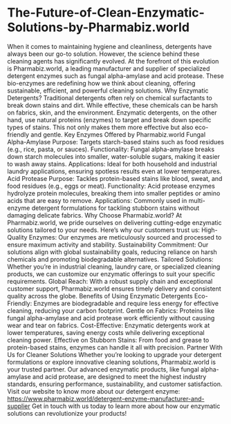# The-Future-of-Clean-Enzymatic-Solutions-by-Pharmabiz.world
When it comes to maintaining hygiene and cleanliness, detergents have always been our go-to solution. However, the science behind these cleaning agents has significantly evolved. At the forefront of this evolution is Pharmabiz.world, a leading manufacturer and supplier of specialized detergent enzymes such as fungal alpha-amylase and acid protease. These bio-enzymes are redefining how we think about cleaning, offering sustainable, efficient, and powerful cleaning solutions.
Why Enzymatic Detergents?
Traditional detergents often rely on chemical surfactants to break down stains and dirt. While effective, these chemicals can be harsh on fabrics, skin, and the environment. Enzymatic detergents, on the other hand, use natural proteins (enzymes) to target and break down specific types of stains. This not only makes them more effective but also eco-friendly and gentle.
Key Enzymes Offered by Pharmabiz.world
Fungal Alpha-Amylase
Purpose: Targets starch-based stains such as food residues (e.g., rice, pasta, or sauces).
Functionality: Fungal alpha-amylase breaks down starch molecules into smaller, water-soluble sugars, making it easier to wash away stains.
Applications: Ideal for both household and industrial laundry applications, ensuring spotless results even at lower temperatures.
Acid Protease
Purpose: Tackles protein-based stains like blood, sweat, and food residues (e.g., eggs or meat).
Functionality: Acid protease enzymes hydrolyze protein molecules, breaking them into smaller peptides or amino acids that are easy to remove.
Applications: Commonly used in multi-enzyme detergent formulations for tackling stubborn stains without damaging delicate fabrics.
Why Choose Pharmabiz.world?
At Pharmabiz.world, we pride ourselves on delivering cutting-edge enzymatic solutions tailored to your needs. Here’s why our customers trust us:
High-Quality Enzymes: Our enzymes are meticulously sourced and processed to ensure maximum activity and stability.
Sustainability Commitment: Our solutions align with global sustainability goals, reducing reliance on harsh chemicals and promoting biodegradable alternatives.
Tailored Solutions: Whether you’re in industrial cleaning, laundry care, or specialized cleaning products, we can customize our enzymatic offerings to suit your specific requirements.
Global Reach: With a robust supply chain and exceptional customer support, Pharmabiz.world ensures timely delivery and consistent quality across the globe.
Benefits of Using Enzymatic Detergents
Eco-Friendly: Enzymes are biodegradable and require less energy for effective cleaning, reducing your carbon footprint.
Gentle on Fabrics: Proteins like fungal alpha-amylase and acid protease work efficiently without causing wear and tear on fabrics.
Cost-Effective: Enzymatic detergents work at lower temperatures, saving energy costs while delivering exceptional cleaning power.
Effective on Stubborn Stains: From food and grease to protein-based stains, enzymes can handle it all with precision.
Partner With Us for Cleaner Solutions
Whether you’re looking to upgrade your detergent formulations or explore innovative cleaning solutions, Pharmabiz.world is your trusted partner. Our advanced enzymatic products, like fungal alpha-amylase and acid protease, are designed to meet the highest industry standards, ensuring performance, sustainability, and customer satisfaction.
Visit our website to know more about our detergent enzyme: https://www.pharmabiz.world/detergent-enzyme-manufacturer-and-supplier 
Get in touch with us today to learn more about how our enzymatic solutions can revolutionize your products!
